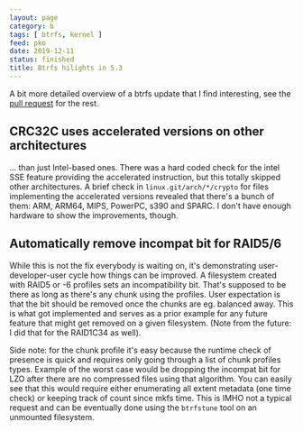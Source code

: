 ```yaml
---
layout: page
category: b
tags: [ btrfs, kernel ]
feed: pko
date: 2019-12-11
status: finished
title: Btrfs hilights in 5.3
---
```


A bit more detailed overview of a btrfs update that I find interesting, see the
[pull request](https://git.kernel.org/linus/a18f8775419d3df282dd83efdb51c5a64d092f31)
for the rest.

## CRC32C uses accelerated versions on other architectures

... than just Intel-based ones. There was a hard coded check for the intel SSE
feature providing the accelerated instruction, but this totally skipped other
architectures. A brief check in `linux.git/arch/*/crypto` for files
implementing the accelerated versions revealed that there's a bunch of them:
ARM, ARM64, MIPS, PowerPC, s390 and SPARC. I don't have enough hardware to show
the improvements, though.

## Automatically remove incompat bit for RAID5/6

While this is not the fix everybody is waiting on, it's demonstrating
user-developer-user cycle how things can be improved. A filesystem created
with RAID5 or -6 profiles sets an incompatibility bit. That's supposed to be
there as long as there's any chunk using the profiles. User expectation is that
the bit should be removed once the chunks are eg. balanced away. This is what
got implemented and serves as a prior example for any future feature that
might get removed on a given filesystem. (Note from the future: I did that for the
RAID1C34 as well).

Side note: for the chunk profile it's easy because the runtime check of
presence is quick and requires only going through a list of chunk profiles
types. Example of the worst case would be dropping the incompat bit for LZO
after there are no compressed files using that algorithm. You can easily see
that this would require either enumerating all extent metadata (one time check)
or keeping track of count since mkfs time. This is IMHO not a typical request
and can be eventually done using the `btrfstune` tool on an unmounted
filesystem.
